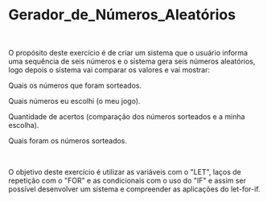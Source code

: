 # Gerador_de_Números_Aleatórios
<br>
<p>O propósito deste exercício é de criar um sistema que o usuário informa uma sequência de seis números e o sistema gera seis números aleatórios, logo depois o sistema vai comparar os valores e vai mostrar:</p>
<p>Quais os números que foram sorteados.</p>
<p>Quais números eu escolhi (o meu jogo).</p>
<p>Quantidade de acertos (comparação dos números sorteados e a minha escolha).</p>
<p>Quais foram os números sorteados.</p>
<br>
<p>O objetivo deste exercício é utilizar as variáveis com o "LET", laços de repetição com o "FOR" e as condicionais com o uso do "IF" e assim ser possível desenvolver um sistema e compreender as aplicações do let-for-if.</p>
